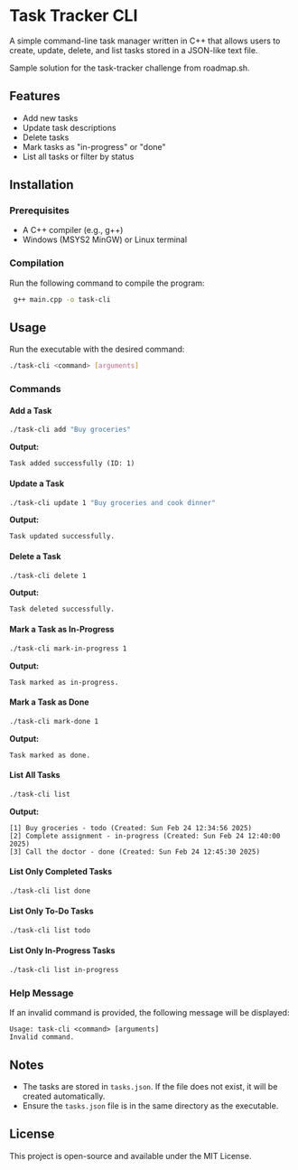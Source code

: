 # Task Tracker CLI

A simple command-line task manager written in C++ that allows users to create, update, delete, and list tasks stored in a JSON-like text file.

Sample solution for the task-tracker challenge from roadmap.sh.

## Features
- Add new tasks
- Update task descriptions
- Delete tasks
- Mark tasks as "in-progress" or "done"
- List all tasks or filter by status

## Installation
### Prerequisites
- A C++ compiler (e.g., g++)
- Windows (MSYS2 MinGW) or Linux terminal

### Compilation
Run the following command to compile the program:
```sh
 g++ main.cpp -o task-cli
```

## Usage
Run the executable with the desired command:
```sh
./task-cli <command> [arguments]
```

### Commands
#### Add a Task
```sh
./task-cli add "Buy groceries"
```
**Output:**
```
Task added successfully (ID: 1)
```

#### Update a Task
```sh
./task-cli update 1 "Buy groceries and cook dinner"
```
**Output:**
```
Task updated successfully.
```

#### Delete a Task
```sh
./task-cli delete 1
```
**Output:**
```
Task deleted successfully.
```

#### Mark a Task as In-Progress
```sh
./task-cli mark-in-progress 1
```
**Output:**
```
Task marked as in-progress.
```

#### Mark a Task as Done
```sh
./task-cli mark-done 1
```
**Output:**
```
Task marked as done.
```

#### List All Tasks
```sh
./task-cli list
```
**Output:**
```
[1] Buy groceries - todo (Created: Sun Feb 24 12:34:56 2025)
[2] Complete assignment - in-progress (Created: Sun Feb 24 12:40:00 2025)
[3] Call the doctor - done (Created: Sun Feb 24 12:45:30 2025)
```

#### List Only Completed Tasks
```sh
./task-cli list done
```

#### List Only To-Do Tasks
```sh
./task-cli list todo
```

#### List Only In-Progress Tasks
```sh
./task-cli list in-progress
```

### Help Message
If an invalid command is provided, the following message will be displayed:
```
Usage: task-cli <command> [arguments]
Invalid command.
```

## Notes
- The tasks are stored in `tasks.json`. If the file does not exist, it will be created automatically.
- Ensure the `tasks.json` file is in the same directory as the executable.

## License
This project is open-source and available under the MIT License.

